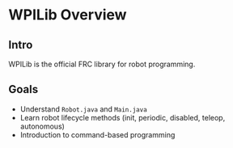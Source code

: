 # WPILib Overview

## Intro
WPILib is the official FRC library for robot programming.

## Goals
- Understand `Robot.java` and `Main.java`
- Learn robot lifecycle methods (init, periodic, disabled, teleop, autonomous)
- Introduction to command-based programming
